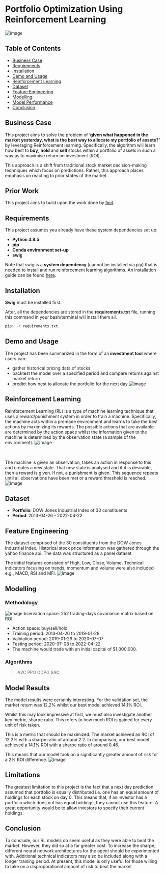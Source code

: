 # Portfolio Optimization Using Reinforcement Learning
![image]()

## Table of Contents
- <a href="#business-case">Business Case</a>
- <a href="#requirements">Requirements</a>
- <a href="#installation">Installation</a>
- <a href="#demo-and-usage">Demo and Usage</a>
- <a href="#reinforcement-learning">Reinforcement Learning</a>
- <a href="#dataset">Dataset</a>
- <a href="#feature-engineering">Feature Engineering</a>
- <a href="#modelling">Modelling</a>
- <a href="#model-performance">Model Performance</a>
- <a href="#conclusion">Conclusion</a>

## Business Case
This project aims to solve the problem of **‘given what happened in the market yesterday, what is the best way to allocate my portfolio of assets?’** by leveraging Reinforcement learning. Specifically, the algorithm will learn how best to **buy**, **hold** and **sell** stocks within a portfolio of assets in such a way as to maximise return on investment (ROI).

This approach is a shift from traditional stock market decision-making techniques which focus on predictions. Rather, this approach places emphasis on reacting to prior states of the market.

## Prior Work
This project aims to build upon the work done by [finrl](https://github.com/AI4Finance-Foundation/FinRL).  

## Requirements
This project assumes you already have these system dependencies set up:
- **Python 3.8.5**
- **pip**
- **Conda environment set-up**
- **swig**

Note that swig is a **system dependency** (cannot be installed via pip) that is needed to install and run reinforcement learning algorithms. An installation guide can be found [here](https://www.dev2qa.com/how-to-install-swig-on-macos-linux-and-windows/).

## Installation
**Swig** must be installed first.

After, all the dependencies are stored in the **requirements.txt** file, running this command in your bash/terminal will install them all. <br>
```bash
pip: -r requirements.txt
```

## Demo and Usage
The project has been summarized in the form of an **investment tool** where users can: <br>
- gather historical pricing data of stocks
- backtest the model over a specified period and compare returns against market return
- predict how best to allocate the portfolio for the next day
![image]()

## Reinforcement Learning
Reinforcement Learning (RL) is a type of machine learning technique that uses a reward/punishment system in order to train a machine. Specifically, the machine acts within a premade environment and learns to take the best actions by maximizing its rewards. The possible actions that are available are determined by the action space whilst the information given to the machine is determined by the observation state (a sample of the environment).
![image]()

<br><br>
The machine is given an observation, takes an action in response to this and creates a new state. That new state is analysed and if it is desirable, then a reward is given. If not, a punishment is given. This sequence repeats until all observations have been met or a reward threshold is reached.
![image]()

## Dataset
- **Portfolio**: DOW Jones Industrial Index of 30 constituents
- **Period**: 2013-04-26 - 2022-04-22

## Feature Engineering
The dataset comprised of the 30 constituents from the DOW Jones Industrial Index. Historical stock price information was gathered through the yahoo finance api. The data was structured as a panel dataset.

The initial features consisted of High, Low, Close, Volume. Technical indicators focusing on trends, momentum and volume were also included e.g., MACD, RSI and MFI.
![image]()

## Modelling
### Methodology
![image]()
bservation space: 252 trading-days covariance matrix based on ROI
- Action space: buy/sell/hold
- Training period: 2013-04-26 to 2019-01-28
- Validation period: 2019-01-29 to 2020-07-07
- Testing period: 2020-07-08 to 2022-04-22
- The machine would trade with an initial capital of $1,000,000.

### Algorithms
>A2C
>PPO
>DDPG
>SAC

## Model Results
The model results were certainly interesting. For the validation set, the market return was 12.2% whilst our best model achieved 14.1% ROI.

Whilst this may look impressive at first, we must also investigate another key metric, sharpe ratio. This refers to how much ROI is gained for every unit of risk taken.

This is a metric that should be maximized. The market achieved an ROI of 12.2% with a sharpe ratio of around 2.2. In comparison, our best model achieved a 14.1% ROI with a sharpe ratio of around 0.46.

This means that our model took on a significantly greater amount of risk for a 2% ROI difference.
![image](url)

## Limitations
The greatest limitation to this project is the fact that a next day prediction assumed that portfolio is equally distributed i.e. one has an equal amount of holdings for each stock on day 0. This means that, if an investor has a portfolio which does not has equal holdings, they cannot use this feature. A great opportunity would be to allow investors to specify their current holdings.

## Conclusion
To conclude, our RL models do seem useful as they were able to beat the market. However, they did so at a far greater cost.
To increase the sharpe, different neural network architectures for the agent should be experimented with.
Additional technical indicators may also be included along with a longer training period.
At present, this model is only useful for those willing to take on a disproporational amount of risk to beat the market
